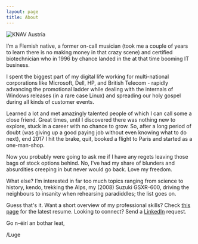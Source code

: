 ```yaml
---
layout: page
title: About
---
```


![KNAV Austria](/assets/C2ADV01.jpg)

I’m a Flemish native, a former on-call musician (took me a couple of years to learn there is no making money in that crazy scene) and certified biotechnician who in 1996 by chance landed in the at that time booming IT business.

I spent the biggest part of my digital life working for multi-national corporations like Microsoft, Dell, HP, and British Telecom - rapidly advancing the promotional ladder while dealing with the internals of Windows releases (in a rare case Linux) and spreading our holy gospel during all kinds of customer events. 

Learned a lot and met amazingly talented people of which I can call some a close friend. Great times, until I discovered there was nothing new to explore, stuck in a career with no chance to grow. So, after a long period of doubt (was giving up a good paying job without even knowing what to do next), end 2017 I hit the brake, quit, booked a flight to Paris and started as a one-man-shop. 

Now you probably were going to ask me if I have any regets leaving those bags of stock options behind. No, I've had my share of blunders and absurdities creeping in but never would go back. Love my freedom.

What else? I’m interested in far too much topics ranging from science to history, kendo, trekking the Alps, my (2008) Suzuki GSXR-600, driving the neighbours to insanity when rehearsing paradiddles; the list goes on.

Guess that's it. Want a short overview of my professional skills? Check [this page](https://github.com/lgeurts/resume/blob/master/YAAC%20Resume%20Luc%20Geurts%20(US).pdf) for the latest resume. Looking to connect? Send a [LinkedIn](https://www.linkedin.com/in/lucgeurts) request.

Go n-éirí an bothar leat,

/Luge
